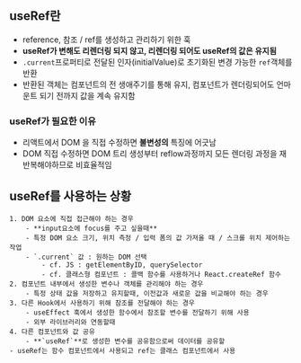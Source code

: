 
## useRef란
- reference, 참조 / ref를 생성하고 관리하기 위한 훅
- **useRef가 변해도 리렌더링 되지 않고, 리렌더링 되어도 useRef의 값은 유지됨**
- `.current`프로퍼티로 전달된 인자(initialValue)로 초기화된 변경 가능한 `ref`객체를 반환
- 반환된 객체는 컴포넌트의 전 생애주기를 통해 유지, 컴포넌트가 렌더링되어도 언마운트 되기 전까지 값을 계속 유지함

### useRef가 필요한 이유
- 리액트에서 DOM 을 직접 수정하면 **불변성의** 특징에 어긋남
- DOM 직접 수정하면 DOM 트리 생성부터 reflow과정까지 모든 렌더링 과정을 재반복해야하므로 비효율적임

##  useRef를 사용하는 상황
    1. DOM 요소에 직접 접근해야 하는 경우
        - **input요소에 focus를 주고 싶을때**
        - 특정 DOM 요소 크기, 위치 측정 / 입력 폼의 값 가져올 때 / 스크롤 위치 제어하는 작업
        - `.current` 값 : 원하는 DOM 선택
            - cf. JS : getElementByID, querySelector
            - cf. 클래스형 컴포넌트 : 콜백 함수를 사용하거나 React.createRef 함수
    2. 컴포넌트 내부에서 생성한 변수나 객체를 관리해야 하는 경우
        - 특정 상태 값을 저장하고 유지할때, 이전값과 새로운 값을 비교해야 하는 경우
    3. 다른 Hook에서 사용하기 위해 참조를 전달해야 하는 경우
        - useEffect 훅에서 생성한 함수에서 참조할 변수를 전달하기 위해 사용
        - 외부 라이브러리와 연동할때
    4. 다른 컴포넌트와 값 공유
        - **`useRef`**로 생성한 변수를 공유함으로써 데이터를 공유할
    - useRef는 함수 컴포넌트에서 사용되고 ref는 클래스 컴포넌트에서 사용
